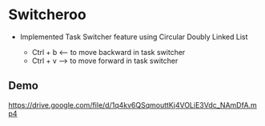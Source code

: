 # Switcheroo

* Implemented Task Switcher feature using Circular Doubly Linked List

  * Ctrl + b <-- to move backward in task switcher
  * Ctrl + v --> to move forward in task switcher

## Demo


https://drive.google.com/file/d/1q4kv6QSqmouttKj4VOLiE3Vdc_NAmDfA.mp4

